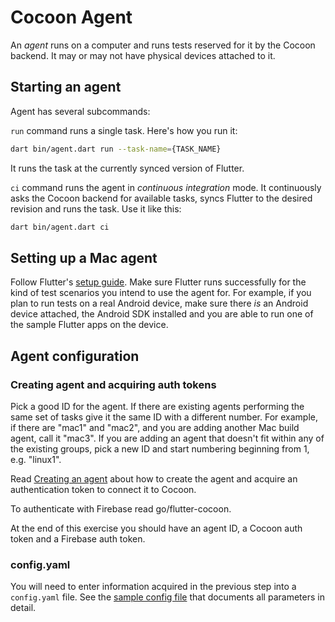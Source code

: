 # Cocoon Agent

An _agent_ runs on a computer and runs tests reserved for it by the Cocoon
backend. It may or may not have physical devices attached to it.

## Starting an agent

Agent has several subcommands:

`run` command runs a single task. Here's how you run it:

```sh
dart bin/agent.dart run --task-name={TASK_NAME}
```

It runs the task at the currently synced version of Flutter.

`ci` command runs the agent in _continuous integration_ mode. It continuously
asks the Cocoon backend for available tasks, syncs Flutter to the desired
revision and runs the task. Use it like this:

```sh
dart bin/agent.dart ci
```

## Setting up a Mac agent

Follow Flutter's [setup guide](https://flutter.io/setup/). Make sure Flutter
runs successfully for the kind of test scenarios you intend to use the agent
for. For example, if you plan to run tests on a real Android device, make sure
there _is_ an Android device attached, the Android SDK installed and you are
able to run one of the sample Flutter apps on the device.

## Agent configuration

### Creating agent and acquiring auth tokens

Pick a good ID for the agent. If there are existing agents performing the
same set of tasks give it the same ID with a different number. For example, if
there are "mac1" and "mac2", and you are adding another Mac build agent, call it
"mac3". If you are adding an agent that doesn't fit within any of the existing
groups, pick a new ID and start numbering beginning from 1, e.g. "linux1".

Read [Creating an agent](https://github.com/flutter/cocoon#creating-an-agent)
about how to create the agent and acquire an authentication token to connect it
to Cocoon.

To authenticate with Firebase read go/flutter-cocoon.

At the end of this exercise you should have an agent ID, a Cocoon auth token
and a Firebase auth token.

### config.yaml

You will need to enter information acquired in the previous step into a
`config.yaml` file. See the
[sample config file](https://github.com/flutter/cocoon/blob/master/agent/config.sample.yaml)
that documents all parameters in detail.
